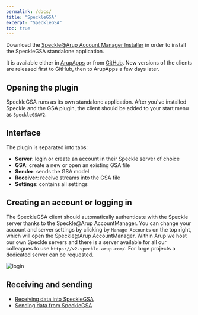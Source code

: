```yaml
---
permalink: /docs/
title: "SpeckleGSA"
excerpt: "SpeckleGSA"
toc: true
---
```


Download the [Speckle@Arup Account Manager Installer](https://github.com/arup-group/speckle-sharp/releases) in order to install the SpeckleGSA standalone application.

It is available either in [ArupApps](http://appstoreprod01.global.arup.com:81/Shopping/RequestItem/Detail/836?query=speckle) or from [GitHub](https://github.com/arup-group/speckle-sharp/releases). New versions of the clients are released first to GitHub, then to ArupApps a few days later. 

## Opening the plugin
SpeckleGSA runs as its own standalone application. After you've installed Speckle and the GSA plugin, the client should be added to your start menu as `SpeckleGSAV2`.

## Interface
The plugin is separated into tabs:
- **Server**: login or create an account in their Speckle server of choice
- **GSA**: create a new or open an existing GSA file
- **Sender**: sends the GSA model
- **Receiver**: receive streams into the GSA file
- **Settings**: contains all settings

## Creating an account or logging in
The SpeckleGSA client should automatically authenticate with the Speckle server thanks to the Speckle@Arup AccountManager. You can change your account and server settings by clicking by `Manage Accounts` on the top right, which will open the Speckle@Arup AccountManager. Within Arup we host our own Speckle servers and there is a server available for all our colleagues to use `https://v2.speckle.arup.com/`. For large projects a dedicated server can be requested.

![login]({{site.baseurl}}/assets/images/quick_start/login.png)

## Receiving and sending

* [Receiving data into SpeckleGSA](specklegsa_receiving)
* [Sending data from SpeckleGSA](specklegsa_sending)